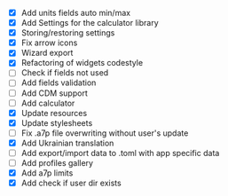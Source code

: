 - [x] Add units fields auto min/max
- [x] Add Settings for the calculator library
- [x] Storing/restoring settings
- [x] Fix arrow icons
- [x] Wizard export
- [x] Refactoring of widgets codestyle
- [ ] Check if fields not used
- [ ] Add fields validation
- [ ] Add CDM support
- [ ] Add calculator
- [x] Update resources
- [x] Update stylesheets
- [ ] Fix .a7p file overwriting without user's update
- [x] Add Ukrainian translation
- [ ] Add export/import data to .toml with app specific data
- [ ] Add profiles gallery
- [x] Add a7p limits
- [x] Add check if user dir exists
